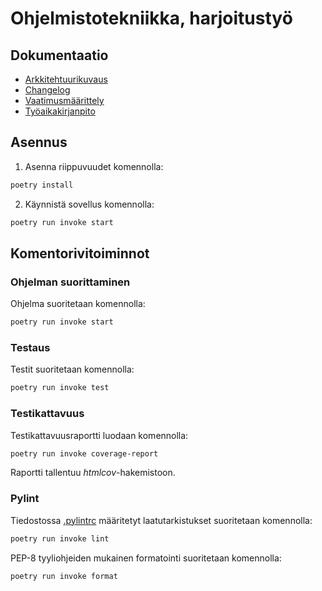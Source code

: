 # Ohjelmistotekniikka, harjoitustyö

## Dokumentaatio
- [Arkkitehtuurikuvaus](https://github.com/Deepthetics/ot-harjoitustyo/blob/master/dokumentaatio/arkkitehtuuri.md)
- [Changelog](https://github.com/Deepthetics/ot-harjoitustyo/blob/master/dokumentaatio/changelog.md)
- [Vaatimusmäärittely](https://github.com/Deepthetics/ot-harjoitustyo/blob/master/dokumentaatio/vaatimusmaarittely.md)
- [Työaikakirjanpito](https://github.com/Deepthetics/ot-harjoitustyo/blob/master/dokumentaatio/tyoaikakirjanpito.md)

## Asennus

1. Asenna riippuvuudet komennolla:

```bash
poetry install
```

2. Käynnistä sovellus komennolla:

```bash
poetry run invoke start
```

## Komentorivitoiminnot

### Ohjelman suorittaminen

Ohjelma suoritetaan komennolla:

```bash
poetry run invoke start
```

### Testaus

Testit suoritetaan komennolla:

```bash
poetry run invoke test
```

### Testikattavuus

Testikattavuusraportti luodaan komennolla:

```bash
poetry run invoke coverage-report
```

Raportti tallentuu _htmlcov_-hakemistoon.

### Pylint

Tiedostossa [.pylintrc](./.pylintrc) määritetyt laatutarkistukset suoritetaan komennolla:

```bash
poetry run invoke lint
```

PEP-8 tyyliohjeiden mukainen formatointi suoritetaan komennolla:

```bash
poetry run invoke format
```
